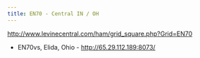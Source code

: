 ```yaml
---
title: EN70 - Central IN / OH
---
```

http://www.levinecentral.com/ham/grid_square.php?Grid=EN70

* EN70vs, Elida, Ohio - http://65.29.112.189:8073/
